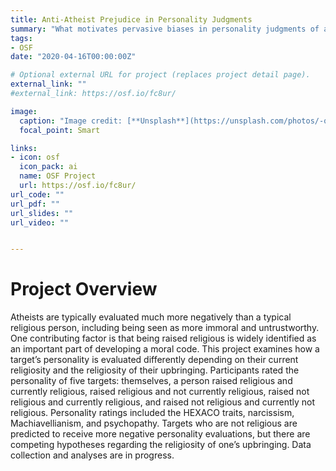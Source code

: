```yaml
---
title: Anti-Atheist Prejudice in Personality Judgments
summary: "What motivates pervasive biases in personality judgments of atheists?"
tags:
- OSF
date: "2020-04-16T00:00:00Z"

# Optional external URL for project (replaces project detail page).
external_link: ""
#external_link: https://osf.io/fc8ur/

image:
  caption: "Image credit: [**Unsplash**](https://unsplash.com/photos/-qWI3MJxRX0)"
  focal_point: Smart

links:
- icon: osf
  icon_pack: ai
  name: OSF Project
  url: https://osf.io/fc8ur/
url_code: ""
url_pdf: ""
url_slides: ""
url_video: ""


---
```

<h1>Project Overview</h1>
Atheists are typically evaluated much more negatively than a typical religious person, including being seen as more immoral and untrustworthy. One contributing factor is that being raised religious is widely identified as an important part of developing a moral code. This project examines how a target’s personality is evaluated differently depending on their current religiosity and the religiosity of their upbringing. Participants rated the personality of five targets: themselves, a person raised religious and currently religious, raised religious and not currently religious, raised not religious and currently religious, and raised not religious and currently not religious. Personality ratings included the HEXACO traits, narcissism, Machiavellianism, and psychopathy. Targets who are not religious are predicted to receive more negative personality evaluations, but there are competing hypotheses regarding the religiosity of one’s upbringing. Data collection and analyses are in progress.